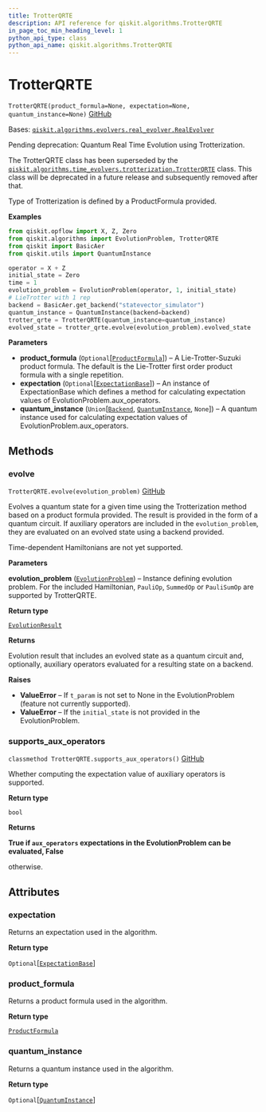 ```yaml
---
title: TrotterQRTE
description: API reference for qiskit.algorithms.TrotterQRTE
in_page_toc_min_heading_level: 1
python_api_type: class
python_api_name: qiskit.algorithms.TrotterQRTE
---
```


# TrotterQRTE

<span id="qiskit.algorithms.TrotterQRTE" />

`TrotterQRTE(product_formula=None, expectation=None, quantum_instance=None)` [GitHub](https://github.com/qiskit/qiskit/tree/stable/0.22/qiskit/algorithms/evolvers/trotterization/trotter_qrte.py "view source code")

Bases: [`qiskit.algorithms.evolvers.real_evolver.RealEvolver`](qiskit.algorithms.RealEvolver "qiskit.algorithms.evolvers.real_evolver.RealEvolver")

Pending deprecation: Quantum Real Time Evolution using Trotterization.

The TrotterQRTE class has been superseded by the [`qiskit.algorithms.time_evolvers.trotterization.TrotterQRTE`](qiskit.algorithms.time_evolvers.trotterization.TrotterQRTE "qiskit.algorithms.time_evolvers.trotterization.TrotterQRTE") class. This class will be deprecated in a future release and subsequently removed after that.

Type of Trotterization is defined by a ProductFormula provided.

**Examples**

```python
from qiskit.opflow import X, Z, Zero
from qiskit.algorithms import EvolutionProblem, TrotterQRTE
from qiskit import BasicAer
from qiskit.utils import QuantumInstance

operator = X + Z
initial_state = Zero
time = 1
evolution_problem = EvolutionProblem(operator, 1, initial_state)
# LieTrotter with 1 rep
backend = BasicAer.get_backend("statevector_simulator")
quantum_instance = QuantumInstance(backend=backend)
trotter_qrte = TrotterQRTE(quantum_instance=quantum_instance)
evolved_state = trotter_qrte.evolve(evolution_problem).evolved_state
```

**Parameters**

*   **product\_formula** (`Optional`\[[`ProductFormula`](qiskit.synthesis.ProductFormula "qiskit.synthesis.evolution.product_formula.ProductFormula")]) – A Lie-Trotter-Suzuki product formula. The default is the Lie-Trotter first order product formula with a single repetition.
*   **expectation** (`Optional`\[[`ExpectationBase`](qiskit.opflow.expectations.ExpectationBase "qiskit.opflow.expectations.expectation_base.ExpectationBase")]) – An instance of ExpectationBase which defines a method for calculating expectation values of EvolutionProblem.aux\_operators.
*   **quantum\_instance** (`Union`\[[`Backend`](qiskit.providers.Backend "qiskit.providers.backend.Backend"), [`QuantumInstance`](qiskit.utils.QuantumInstance "qiskit.utils.quantum_instance.QuantumInstance"), `None`]) – A quantum instance used for calculating expectation values of EvolutionProblem.aux\_operators.

## Methods

### evolve

<span id="qiskit.algorithms.TrotterQRTE.evolve" />

`TrotterQRTE.evolve(evolution_problem)` [GitHub](https://github.com/qiskit/qiskit/tree/stable/0.22/qiskit/algorithms/evolvers/trotterization/trotter_qrte.py "view source code")

Evolves a quantum state for a given time using the Trotterization method based on a product formula provided. The result is provided in the form of a quantum circuit. If auxiliary operators are included in the `evolution_problem`, they are evaluated on an evolved state using a backend provided.

<Admonition title="Note" type="note">
  Time-dependent Hamiltonians are not yet supported.
</Admonition>

**Parameters**

**evolution\_problem** ([`EvolutionProblem`](qiskit.algorithms.EvolutionProblem "qiskit.algorithms.evolvers.evolution_problem.EvolutionProblem")) – Instance defining evolution problem. For the included Hamiltonian, `PauliOp`, `SummedOp` or `PauliSumOp` are supported by TrotterQRTE.

**Return type**

[`EvolutionResult`](qiskit.algorithms.EvolutionResult "qiskit.algorithms.evolvers.evolution_result.EvolutionResult")

**Returns**

Evolution result that includes an evolved state as a quantum circuit and, optionally, auxiliary operators evaluated for a resulting state on a backend.

**Raises**

*   **ValueError** – If `t_param` is not set to None in the EvolutionProblem (feature not currently supported).
*   **ValueError** – If the `initial_state` is not provided in the EvolutionProblem.

### supports\_aux\_operators

<span id="qiskit.algorithms.TrotterQRTE.supports_aux_operators" />

`classmethod TrotterQRTE.supports_aux_operators()` [GitHub](https://github.com/qiskit/qiskit/tree/stable/0.22/qiskit/algorithms/evolvers/trotterization/trotter_qrte.py "view source code")

Whether computing the expectation value of auxiliary operators is supported.

**Return type**

`bool`

**Returns**

**True if `aux_operators` expectations in the EvolutionProblem can be evaluated, False**

otherwise.

## Attributes

<span id="qiskit.algorithms.TrotterQRTE.expectation" />

### expectation

Returns an expectation used in the algorithm.

**Return type**

`Optional`\[[`ExpectationBase`](qiskit.opflow.expectations.ExpectationBase "qiskit.opflow.expectations.expectation_base.ExpectationBase")]

<span id="qiskit.algorithms.TrotterQRTE.product_formula" />

### product\_formula

Returns a product formula used in the algorithm.

**Return type**

[`ProductFormula`](qiskit.synthesis.ProductFormula "qiskit.synthesis.evolution.product_formula.ProductFormula")

<span id="qiskit.algorithms.TrotterQRTE.quantum_instance" />

### quantum\_instance

Returns a quantum instance used in the algorithm.

**Return type**

`Optional`\[[`QuantumInstance`](qiskit.utils.QuantumInstance "qiskit.utils.quantum_instance.QuantumInstance")]

